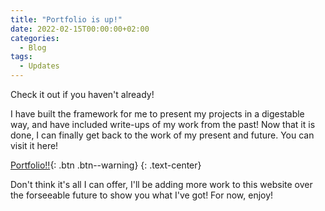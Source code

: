 ```yaml
---
title: "Portfolio is up!"
date: 2022-02-15T00:00:00+02:00
categories:
  - Blog
tags:
  - Updates
---
```


Check it out if you haven't already!

I have built the framework for me to present my projects in a digestable way, and have included write-ups of my work from the past! Now that it is done, I can finally get back to the work of my present and future. You can visit it here!

[Portfolio!!](https://playerpeter1231.github.io/portfolio/){: .btn .btn--warning}
{: .text-center}

Don't think it's all I can offer, I'll be adding more work to this website over the forseeable future to show you what I've got! For now, enjoy!